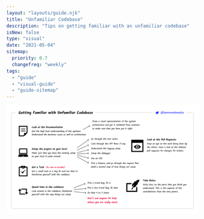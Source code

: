 ```yaml
---
layout: "layouts/guide.njk"
title: "Unfamiliar Codebase"
description: "Tips on getting familiar with an unfamiliar codebase"
isNew: false
type: "visual"
date: "2021-05-04"
sitemap:
  priority: 0.7
  changefreq: "weekly"
tags:
  - "guide"
  - "visual-guide"
  - "guide-sitemap"
---
```


[![](/assets/guides/unfamiliar-codebase.png)](/assets/guides/unfamiliar-codebase.png)

